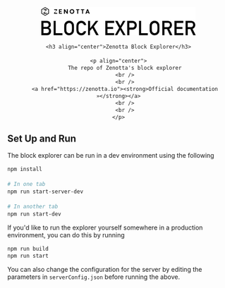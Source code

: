 <!--- PROJECT LOGO --->

<div align="center">
    <a>
        <img src="https://github.com/Zenotta/Block-Explorer/blob/main/assets/hero.svg" alt="Block Explorer Logo" style="width: 350px">
    </a>

    <h3 align="center">Zenotta Block Explorer</h3>

    <p align="center">
        The repo of Zenotta's block explorer
        <br />
        <br />
        <a href="https://zenotta.io"><strong>Official documentation »</strong></a>
        <br />
        <br />
    </p>
</div>

## Set Up and Run

The block explorer can be run in a dev environment using the following

```bash
npm install

# In one tab
npm run start-server-dev

# In another tab
npm run start-dev
```

If you'd like to run the explorer yourself somewhere in a production 
environment, you can do this by running

```bash
npm run build
npm run start
```

You can also change the configuration for the server by editing the parameters 
in `serverConfig.json` before running the above.
